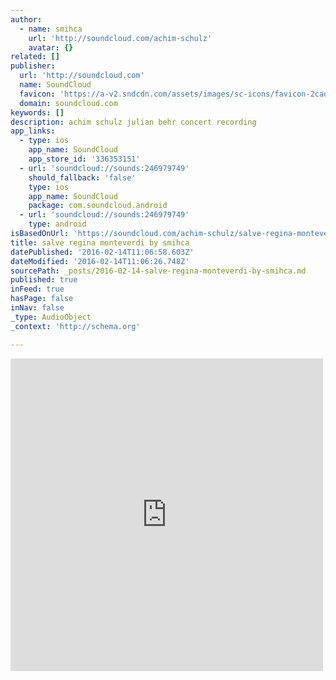 ```yaml
---
author:
  - name: smihca
    url: 'http://soundcloud.com/achim-schulz'
    avatar: {}
related: []
publisher:
  url: 'http://soundcloud.com'
  name: SoundCloud
  favicon: 'https://a-v2.sndcdn.com/assets/images/sc-icons/favicon-2cadd14b.ico'
  domain: soundcloud.com
keywords: []
description: achim schulz julian behr concert recording
app_links:
  - type: ios
    app_name: SoundCloud
    app_store_id: '336353151'
  - url: 'soundcloud://sounds:246979749'
    should_fallback: 'false'
    type: ios
    app_name: SoundCloud
    package: com.soundcloud.android
  - url: 'soundcloud://sounds:246979749'
    type: android
isBasedOnUrl: 'https://soundcloud.com/achim-schulz/salve-regina-monteverdi'
title: salve regina monteverdi by smihca
datePublished: '2016-02-14T11:06:58.603Z'
dateModified: '2016-02-14T11:06:26.748Z'
sourcePath: _posts/2016-02-14-salve-regina-monteverdi-by-smihca.md
published: true
inFeed: true
hasPage: false
inNav: false
_type: AudioObject
_context: 'http://schema.org'

---
```

<iframe src="https://cdn.embedly.com/widgets/media.html?src=https%3A%2F%2Fw.soundcloud.com%2Fplayer%2F%3Fvisual%3Dtrue%26url%3Dhttp%253A%252F%252Fapi.soundcloud.com%252Ftracks%252F246979749%26show_artwork%3Dtrue&amp;url=https%3A%2F%2Fsoundcloud.com%2Fachim-schulz%2Fsalve-regina-monteverdi&amp;image=http%3A%2F%2Fi1.sndcdn.com%2Fartworks-000147096862-rldu4l-t500x500.jpg&amp;key=b7d04c9b404c499eba89ee7072e1c4f7&amp;type=text%2Fhtml&amp;schema=soundcloud" width="500" height="500" scrolling="no" frameborder="0" allowfullscreen="allowfullscreen" style=""></iframe>
